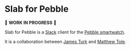 # Slab for Pebble

:construction: **WORK IN PROGRESS** :construction:

Slab for Pebble is a [Slack][slack] client for the [Pebble smartwatch][pebble].

It is a collaboration between [James Turk](https://github.com/finebyte/) and [Matthew Tole](https://github.com/matthewtole/).

[slack]: https://slack.com/
[pebble]: https://pebble.com/
